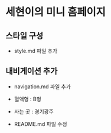 # 세현이의 미니 홈페이지

## 스타일 구성
- style.md 파일 추가

## 내비게이션 추가
- navigation.md 파일 추가


- 혈액형 : B형
- 사는 곳 : 경기광주

- README.md 파일 수정